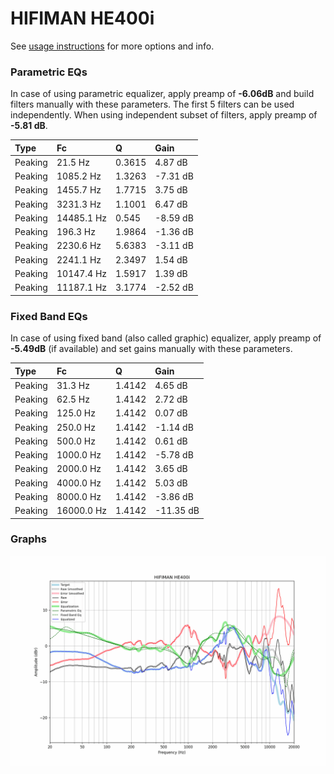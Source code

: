 # HIFIMAN HE400i
See [usage instructions](https://github.com/jaakkopasanen/AutoEq#usage) for more options and info.

### Parametric EQs
In case of using parametric equalizer, apply preamp of **-6.06dB** and build filters manually
with these parameters. The first 5 filters can be used independently.
When using independent subset of filters, apply preamp of **-5.81 dB**.

| Type    | Fc         |      Q | Gain     |
|:--------|:-----------|:-------|:---------|
| Peaking | 21.5 Hz    | 0.3615 | 4.87 dB  |
| Peaking | 1085.2 Hz  | 1.3263 | -7.31 dB |
| Peaking | 1455.7 Hz  | 1.7715 | 3.75 dB  |
| Peaking | 3231.3 Hz  | 1.1001 | 6.47 dB  |
| Peaking | 14485.1 Hz | 0.545  | -8.59 dB |
| Peaking | 196.3 Hz   | 1.9864 | -1.36 dB |
| Peaking | 2230.6 Hz  | 5.6383 | -3.11 dB |
| Peaking | 2241.1 Hz  | 2.3497 | 1.54 dB  |
| Peaking | 10147.4 Hz | 1.5917 | 1.39 dB  |
| Peaking | 11187.1 Hz | 3.1774 | -2.52 dB |

### Fixed Band EQs
In case of using fixed band (also called graphic) equalizer, apply preamp of **-5.49dB**
(if available) and set gains manually with these parameters.

| Type    | Fc         |      Q | Gain      |
|:--------|:-----------|:-------|:----------|
| Peaking | 31.3 Hz    | 1.4142 | 4.65 dB   |
| Peaking | 62.5 Hz    | 1.4142 | 2.72 dB   |
| Peaking | 125.0 Hz   | 1.4142 | 0.07 dB   |
| Peaking | 250.0 Hz   | 1.4142 | -1.14 dB  |
| Peaking | 500.0 Hz   | 1.4142 | 0.61 dB   |
| Peaking | 1000.0 Hz  | 1.4142 | -5.78 dB  |
| Peaking | 2000.0 Hz  | 1.4142 | 3.65 dB   |
| Peaking | 4000.0 Hz  | 1.4142 | 5.03 dB   |
| Peaking | 8000.0 Hz  | 1.4142 | -3.86 dB  |
| Peaking | 16000.0 Hz | 1.4142 | -11.35 dB |

### Graphs
![](./HIFIMAN%20HE400i.png)